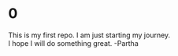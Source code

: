 # 0
This is my first repo. I am just starting my journey.
<br>
I hope I will do something great.
<be>
-Partha
